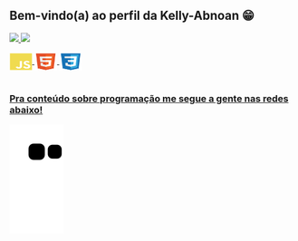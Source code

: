 ## Bem-vindo(a) ao perfil da Kelly-Abnoan 😁

 <div>
   <a href="https://github.com/Kelly-Abnoan">
   <img height="180em" src="https://github-readme-stats.vercel.app/api?username=Kelly-Abnoan&show_icons=true&theme=tokyonight&include_all_commits=true&count_private=true"/>
   <img height="180em" src="https://github-readme-stats.vercel.app/api/top-langs/?username=Kelly-Abnoan&layout=compact&langs_count=6&theme=tokyonight"/>

</div>
<div style="display: inline_block"><br>
  <img align="center" alt="Js" height="30" width="40" src="https://raw.githubusercontent.com/devicons/devicon/master/icons/javascript/javascript-plain.svg">
  <img align="center" alt="HTML" height="30" width="40" src="https://raw.githubusercontent.com/devicons/devicon/master/icons/html5/html5-original.svg">
  <img align="center" alt="CSS" height="30" width="40" src="https://raw.githubusercontent.com/devicons/devicon/master/icons/css3/css3-original.svg">
</div>
 
 <br>
 
  ### Pra conteúdo sobre programação me segue a gente nas redes abaixo!
 
<div>  
 
  ![Snake animation](https://github.com/Kelly-Abnoan/Kelly-Abnoan/blob/output/github-contribution-grid-snake.svg)

</div>
